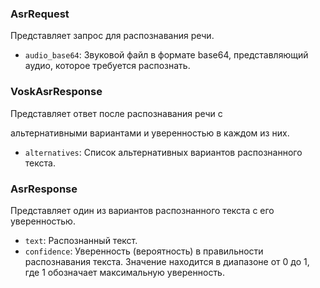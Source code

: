 ### AsrRequest
Представляет запрос для распознавания речи.

- `audio_base64`: Звуковой файл в формате base64, представляющий аудио, которое требуется распознать.

### VoskAsrResponse
Представляет ответ после распознавания речи с

 альтернативными вариантами и уверенностью в каждом из них.

- `alternatives`: Список альтернативных вариантов распознанного текста.

### AsrResponse
Представляет один из вариантов распознанного текста с его уверенностью.

- `text`: Распознанный текст.
- `confidence`: Уверенность (вероятность) в правильности распознавания текста. Значение находится в диапазоне от 0 до 1, где 1 обозначает максимальную уверенность.
